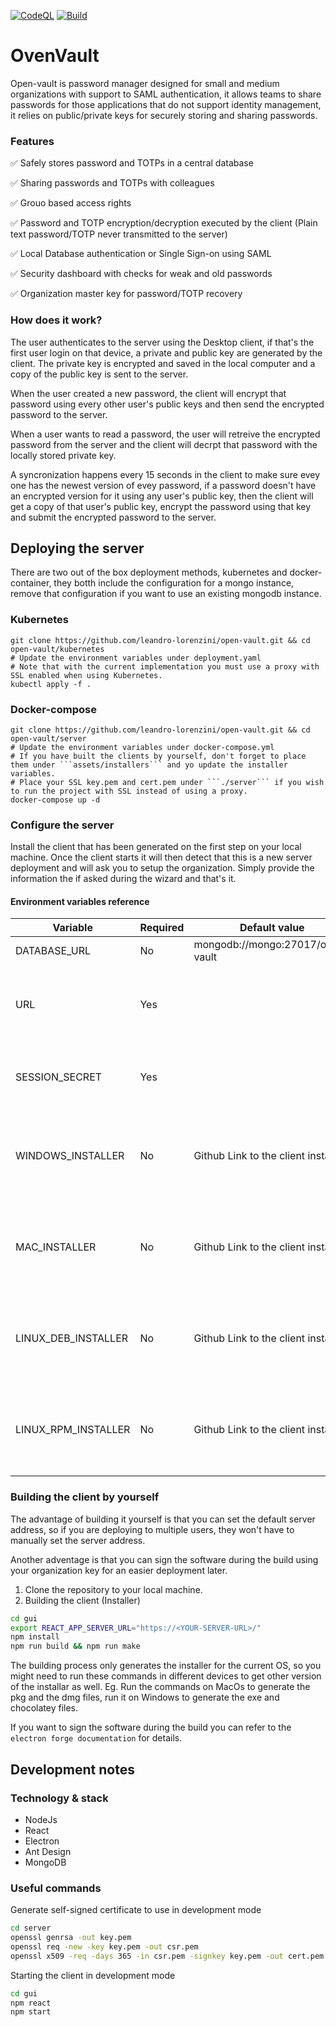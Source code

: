 [![CodeQL](https://github.com/leandro-lorenzini/open-vault/actions/workflows/github-code-scanning/codeql/badge.svg?branch=main)](https://github.com/leandro-lorenzini/open-vault/actions/workflows/github-code-scanning/codeql)
[![Build](https://github.com/leandro-lorenzini/open-vault/actions/workflows/build.yml/badge.svg)](https://github.com/leandro-lorenzini/open-vault/actions/workflows/build.yml)
# OvenVault
Open-vault is password manager designed for small and medium organizations with support to SAML authentication, it allows teams to share passwords for those applications that do not support identity management, it relies on public/private keys for securely storing and sharing passwords.

### Features
:white_check_mark: Safely stores password and TOTPs in a central database

:white_check_mark: Sharing passwords and TOTPs with colleagues

:white_check_mark: Grouo based access rights

:white_check_mark: Password and TOTP encryption/decryption executed by the client (Plain text password/TOTP never transmitted to the server)

:white_check_mark: Local Database authentication or Single Sign-on using SAML

:white_check_mark: Security dashboard with checks for weak and old passwords

:white_check_mark: Organization master key for password/TOTP recovery

### How does it work?
The user authenticates to the server using the Desktop client, if that's the first user login on that device, a private and public key are generated by the client. The private key is encrypted and saved in the local computer and a copy of the public key is sent to the server.

When the user created a new password, the client will encrypt that password using every other user's public keys and then send the encrypted password to the server.

When a user wants to read a password, the user will retreive the encrypted password from the server and the client will decrpt that password with the locally stored private key.

A syncronization happens every 15 seconds in the client to make sure evey one has the newest version of evey password, if a password doesn't have an encrypted version for it using any user's public key, then the client will get a copy of that user's public key, encrypt the password using that key and submit the encrypted password to the server.

## Deploying the server
There are two out of the box deployment methods, kubernetes and docker-container, 
they botth include the configuration for a mongo instance, remove that configuration if you want to use an existing mongodb instance.

### Kubernetes
```
git clone https://github.com/leandro-lorenzini/open-vault.git && cd open-vault/kubernetes
# Update the environment variables under deployment.yaml
# Note that with the current implementation you must use a proxy with SSL enabled when using Kubernetes.
kubectl apply -f .
```

### Docker-compose
```
git clone https://github.com/leandro-lorenzini/open-vault.git && cd open-vault/server
# Update the environment variables under docker-compose.yml
# If you have built the clients by yourself, don't forget to place them under ```assets/installers``` and yo update the installer variables.
# Place your SSL key.pem and cert.pem under ```./server``` if you wish to run the project with SSL instead of using a proxy.
docker-compose up -d
```

### Configure the server
Install the client that has been generated on the first step on your local machine. Once the client starts it will then detect that this is a new server deployment and will ask you to setup the organization. Simply provide the information the if asked during the wizard and that's it.

#### Environment variables reference
|Variable               |Required   |Default value                          |Description                                                    |
|-----------------------|-----------|---------------------------------------|---------------------------------------------------------------|
|DATABASE_URL           |No         |mongodb://mongo:27017/open-vault       |                                                               |
|URL                    |Yes        |                                       |The url to access the server, MUST start with ```https://``    |
|SESSION_SECRET         |Yes        |                                       |A random strong secret for session storage                     |
|WINDOWS_INSTALLER      |No         |Github Link to the client installer    |Only set this variable if you have built the client by yourself|
|MAC_INSTALLER          |No         |Github Link to the client installer    |Only set this variable if you have built the client by yourself|
|LINUX_DEB_INSTALLER    |No         |Github Link to the client installer    |Only set this variable if you have built the client by yourself|
|LINUX_RPM_INSTALLER    |No         |Github Link to the client installer    |Only set this variable if you have built the client by yourself|


### Building the client by yourself
The advantage of building it yourself is that you can set the default server address, so if you are deploying to multiple users, they won't have to manually set the server address.

Another adventage is that you can sign the software during the build using your organization key for an easier deployment later.

1. Clone the repository to your local machine.
2. Building the client (Installer)
```bash
cd gui
export REACT_APP_SERVER_URL="https://<YOUR-SERVER-URL>/"
npm install
npm run build && npm run make
```
The building process only generates the installer for the current OS, so you might need to run these commands in different devices to get other version of the installar as well. Eg. Run the commands on MacOs to generate the pkg and the dmg files, run it on Windows to generate the exe and chocolatey files.

If you want to sign the software during the build you can refer to the ```electron forge documentation``` for details.

## Development notes
### Technology & stack
- NodeJs
- React
- Electron
- Ant Design
- MongoDB

### Useful commands
Generate self-signed certificate to use in development mode
```bash
cd server
openssl genrsa -out key.pem
openssl req -new -key key.pem -out csr.pem
openssl x509 -req -days 365 -in csr.pem -signkey key.pem -out cert.pem
```

Starting the client in development mode
```bash
cd gui
npm react
npm start
```
